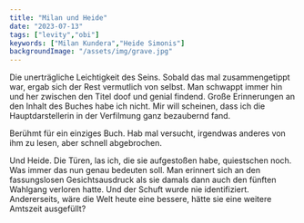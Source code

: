 ```yaml
---
title: "Milan und Heide"
date: "2023-07-13"
tags: ["levity","obi"]
keywords: ["Milan Kundera","Heide Simonis"]
backgroundImage: "/assets/img/grave.jpg"
---
```

Die unerträgliche Leichtigkeit des Seins. Sobald das mal zusammengetippt war, ergab sich der Rest vermutlich von selbst. Man schwappt immer hin und her zwischen den Titel doof und genial findend. Große Erinnerungen an den Inhalt des Buches habe ich nicht. Mir will scheinen, dass ich die Hauptdarstellerin in der Verfilmung ganz bezaubernd fand.

Berühmt für ein einziges Buch. Hab mal versucht, irgendwas anderes von ihm zu lesen, aber schnell abgebrochen.

Und Heide. Die Türen, las ich, die sie aufgestoßen habe, quiestschen noch. Was immer das nun genau bedeuten soll. Man erinnert sich an den fassungslosen Gesichtsausdruck als sie damals dann auch den fünften Wahlgang verloren hatte. Und der Schuft wurde nie identifiziert. Andererseits, wäre die Welt heute eine bessere, hätte sie eine weitere Amtszeit ausgefüllt?